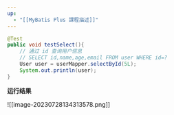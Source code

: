 ```yaml
---
up:
  - "[[MyBatis Plus 課程描述]]"
---
```


```java
@Test
public void testSelect(){
	// 通过 id 查询用户信息
	// SELECT id,name,age,email FROM user WHERE id=?
	User user = userMapper.selectById(5L);
	System.out.println(user);
}
```

**运行结果**

![[image-20230728134313578.png]]

